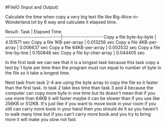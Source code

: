 #FileIO (Input and Output)

Calculate the time when copy a very big text file like Big-Alice-in-Wonderland.txt
by 6 way and calculate it elapsed time.

Result:
         Task			    |     Elapsed Time	
----------------------------|--------------------
Copy a file byte-by-byte	|     4.151571 sec
Copy a file 1KB-per-array   |     0.013256 sec
Copy a file 4KB-per-array   |     0.006637 sec
Copy a file 64KB-per-array  |     0.002532 sec
Copy a file line-by-line    |     0.150848 sec
Copy a file by-char-array   |     0.044405 sec

In the first task we can see that it is a longest task because this task copy a text by 1 byte per time
then the program must run equal to number of byte in the file so it take a longest time. 

Next task from task 2-4 are using the byte array to copy the file so it faster than the first task.
In task 2 take less time than task 3 and 4 because the computer can copy more byte in one time but its 
doesn't mean that if you use more than 64KB it will faster maybe it can be slower than if you use like 256KB or 512KB.
It's just like if you want to move book in your room if you still can carry more book in your hand then you should 
do it so you haven't to walk many time but if you can't carry more book and you try to bring more it will make you slow not fast.


